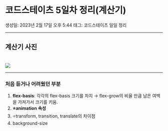 # 코드스테이츠 5일차 정리(계산기)

생성일: 2023년 2월 17일 오후 5:44
태그: 코드스테이츠 일일 정리

<hr />

## 계산기 사진
<img src="https://velog.velcdn.com/images/player1552/post/b0cdd1ab-8513-4f56-986c-de156ae19bee/image.gif" style="margin-top: 20px">

<hr />

### 처음 듣거나 어려웠던 부분

1. **flex-basis**: 각각의 flex-basis 크기를 차지 → flex-grow의 비율 만큼 남은 여백을 가져가서 크기를 키움.
2. **⭐animation 속성**
3. ⭐transform, transition, translate의 차이점
4. background-size